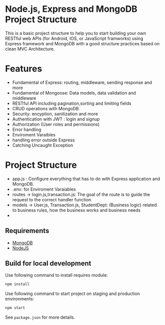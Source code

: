 # Node.js, Express and MongoDB Project Structure 
This is a basic project structure to help you to start building your own RESTful web APIs (for Android, IOS, or JavaScript framworks) using Express framework and MongoDB with a good structure practices based on clean MVC Architecture.


# Features
- Fundamental of Express: routing, middleware, sending response and more
- Fundamental of Mongoose: Data models, data validation and middleware
- RESTful API including pagination,sorting and limiting fields
- CRUD operations with MongoDB
- Security: encyption, sanitization and more
- Authentication with JWT : login and signup
- Authorization (User roles and permissions)
- Error handling
- Enviroment Varaibles
- handling error outside Express
- Catching Uncaught Exception

# Project Structure
- app.js : Configure everything that has to do with Express application and MongoDB. 
- .env: for Enviroment Varaiables
- routes -> login.js,transaction.js: The goal of the route is to guide the request to the correct handler function 
- models -> User.js, Transaction.js, StudentDept: (Business logic) related to business rules, how the business works and business needs
- 
## Requirements
* [MongoDB](https://www.mongodb.com/download-center "MongoDB")
* [NodeJS](https://nodejs.org/en/download "NodeJS")

## Build for local development
Use following command to install requires module:

```sh
npm install
```
Use following command to start project on staging and production environments:

```sh
npm start
```

See `package.json` for more details.
